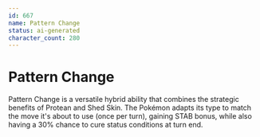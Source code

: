 ```yaml
---
id: 667
name: Pattern Change
status: ai-generated
character_count: 280
---
```


# Pattern Change

Pattern Change is a versatile hybrid ability that combines the strategic benefits of Protean and Shed Skin. The Pokémon adapts its type to match the move it's about to use (once per turn), gaining STAB bonus, while also having a 30% chance to cure status conditions at turn end.